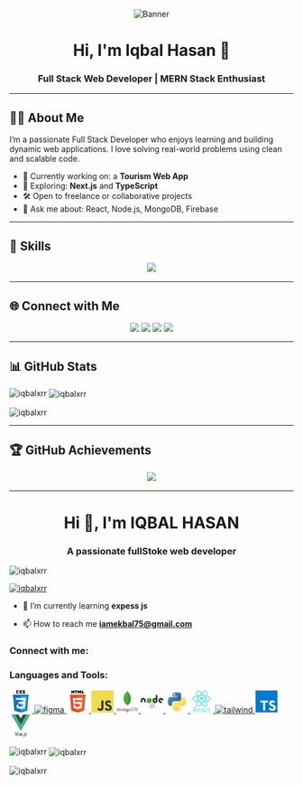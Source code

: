 <!-- Banner -->
<p align="center">
  <img src="https://your-banner-image-link.com/banner.png" alt="Banner" />
</p>

<!-- Name and Designation -->
<h1 align="center">Hi, I'm Iqbal Hasan 👋</h1>
<h3 align="center">Full Stack Web Developer | MERN Stack Enthusiast</h3>

---

## 🧑‍💻 About Me

I’m a passionate Full Stack Developer who enjoys learning and building dynamic web applications. I love solving real-world problems using clean and scalable code.

- 🔭 Currently working on: a **Tourism Web App**
- 🌱 Exploring: **Next.js** and **TypeScript**
- 🛠️ Open to freelance or collaborative projects
- 💬 Ask me about: React, Node.js, MongoDB, Firebase

---

## 🚀 Skills

<p align="center">
  <img src="https://skillicons.dev/icons?i=html,css,js,react,nodejs,express,mongodb,tailwind,bootstrap,git,github,vscode,firebase" />
</p>

---

## 🌐 Connect with Me

<p align="center">
  <a href="mailto:yourname@example.com"><img src="https://img.shields.io/badge/Email-D14836?style=for-the-badge&logo=gmail&logoColor=white" /></a>
  <a href="https://linkedin.com/in/yourprofile"><img src="https://img.shields.io/badge/LinkedIn-0A66C2?style=for-the-badge&logo=linkedin&logoColor=white" /></a>
  <a href="https://twitter.com/yourprofile"><img src="https://img.shields.io/badge/Twitter-1DA1F2?style=for-the-badge&logo=twitter&logoColor=white" /></a>
  <a href="https://yourportfolio.com"><img src="https://img.shields.io/badge/Portfolio-12100E?style=for-the-badge&logo=github&logoColor=white" /></a>
</p>

---

## 📊 GitHub Stats

<p align="center">
 <p><img align="left" src="https://github-readme-stats.vercel.app/api/top-langs?username=iqbalxrr&show_icons=true&locale=en&layout=compact" alt="iqbalxrr" /></p>

<p>&nbsp;<img align="center" src="https://github-readme-stats.vercel.app/api?username=iqbalxrr&show_icons=true&locale=en" alt="iqbalxrr" /></p>

<p><img align="center" src="https://github-readme-streak-stats.herokuapp.com/?user=iqbalxrr&" alt="iqbalxrr" /></p>
</p>

---
## 🏆 GitHub Achievements

<p align="center">
  <img src="https://github-profile-trophy.vercel.app/?username=your-username&theme=algolia&margin-w=10&row=2&column=4" />
</p>

---


<h1 align="center">Hi 👋, I'm IQBAL HASAN</h1>
<h3 align="center">A passionate fullStoke web developer</h3>

<p align="left"> <img src="https://komarev.com/ghpvc/?username=iqbalxrr&label=Profile%20views&color=0e75b6&style=flat" alt="iqbalxrr" /> </p>

<p align="left"> <a href="https://github.com/ryo-ma/github-profile-trophy"><img src="https://github-profile-trophy.vercel.app/?username=iqbalxrr" alt="iqbalxrr" /></a> </p>

- 🌱 I’m currently learning **expess js**

- 📫 How to reach me **iamekbal75@gmail.com**

<h3 align="left">Connect with me:</h3>
<p align="left">
</p>

<h3 align="left">Languages and Tools:</h3>
<p align="left"> <a href="https://www.w3schools.com/css/" target="_blank" rel="noreferrer"> <img src="https://raw.githubusercontent.com/devicons/devicon/master/icons/css3/css3-original-wordmark.svg" alt="css3" width="40" height="40"/> </a> <a href="https://www.figma.com/" target="_blank" rel="noreferrer"> <img src="https://www.vectorlogo.zone/logos/figma/figma-icon.svg" alt="figma" width="40" height="40"/> </a> <a href="https://www.w3.org/html/" target="_blank" rel="noreferrer"> <img src="https://raw.githubusercontent.com/devicons/devicon/master/icons/html5/html5-original-wordmark.svg" alt="html5" width="40" height="40"/> </a> <a href="https://developer.mozilla.org/en-US/docs/Web/JavaScript" target="_blank" rel="noreferrer"> <img src="https://raw.githubusercontent.com/devicons/devicon/master/icons/javascript/javascript-original.svg" alt="javascript" width="40" height="40"/> </a> <a href="https://www.mongodb.com/" target="_blank" rel="noreferrer"> <img src="https://raw.githubusercontent.com/devicons/devicon/master/icons/mongodb/mongodb-original-wordmark.svg" alt="mongodb" width="40" height="40"/> </a> <a href="https://nodejs.org" target="_blank" rel="noreferrer"> <img src="https://raw.githubusercontent.com/devicons/devicon/master/icons/nodejs/nodejs-original-wordmark.svg" alt="nodejs" width="40" height="40"/> </a> <a href="https://www.python.org" target="_blank" rel="noreferrer"> <img src="https://raw.githubusercontent.com/devicons/devicon/master/icons/python/python-original.svg" alt="python" width="40" height="40"/> </a> <a href="https://reactjs.org/" target="_blank" rel="noreferrer"> <img src="https://raw.githubusercontent.com/devicons/devicon/master/icons/react/react-original-wordmark.svg" alt="react" width="40" height="40"/> </a> <a href="https://tailwindcss.com/" target="_blank" rel="noreferrer"> <img src="https://www.vectorlogo.zone/logos/tailwindcss/tailwindcss-icon.svg" alt="tailwind" width="40" height="40"/> </a> <a href="https://www.typescriptlang.org/" target="_blank" rel="noreferrer"> <img src="https://raw.githubusercontent.com/devicons/devicon/master/icons/typescript/typescript-original.svg" alt="typescript" width="40" height="40"/> </a> <a href="https://vuejs.org/" target="_blank" rel="noreferrer"> <img src="https://raw.githubusercontent.com/devicons/devicon/master/icons/vuejs/vuejs-original-wordmark.svg" alt="vuejs" width="40" height="40"/> </a> </p>

<p><img align="left" src="https://github-readme-stats.vercel.app/api/top-langs?username=iqbalxrr&show_icons=true&locale=en&layout=compact" alt="iqbalxrr" /></p>

<p>&nbsp;<img align="center" src="https://github-readme-stats.vercel.app/api?username=iqbalxrr&show_icons=true&locale=en" alt="iqbalxrr" /></p>

<p><img align="center" src="https://github-readme-streak-stats.herokuapp.com/?user=iqbalxrr&" alt="iqbalxrr" /></p>
